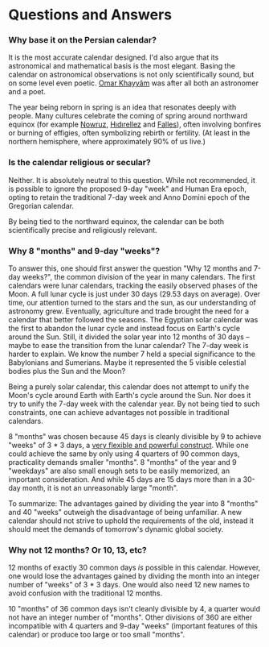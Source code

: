 # Questions and Answers

### Why base it on the Persian calendar?

It is the most accurate calendar designed. I'd also argue that its astronomical and mathematical basis is the most elegant. Basing the calendar on astronomical observations is not only scientifically sound, but on some level even poetic. [Omar Khayyâm](https://en.wikipedia.org/wiki/Omar_Khayyam) was after all both an astronomer and a poet.

The year being reborn in spring is an idea that resonates deeply with people. Many cultures celebrate the coming of spring around northward equinox (for example [Nowruz](https://en.wikipedia.org/wiki/Nowruz), [Hıdırellez](https://en.wikipedia.org/wiki/H%C4%B1d%C4%B1rellez) and [Falles](https://en.wikipedia.org/wiki/Falles)), often involving bonfires or burning of effigies, often symbolizing rebirth or fertility. (At least in the northern hemisphere, where approximately 90% of us live.)

### Is the calendar religious or secular?

Neither. It is absolutely neutral to this question. While not recommended, it is possible to ignore the proposed 9-day "week" and Human Era epoch, opting to retain the traditional 7-day week and Anno Domini epoch of the Gregorian calendar.

By being tied to the northward equinox, the calendar can be both scientifically precise and religiously relevant.

### Why 8 "months" and 9-day "weeks"?

To answer this, one should first answer the question "Why 12 months and 7-day weeks?", the common division of the year in many calendars. The first calendars were lunar calendars, tracking the easily observed phases of the Moon. A full lunar cycle is just under 30 days (29.53 days on average). Over time, our attention turned to the stars and the sun, as our understanding of astronomy grew. Eventually, agriculture and trade brought the need for a calendar that better followed the seasons. The Egyptian solar calendar was the first to abandon the lunar cycle and instead focus on Earth's cycle around the Sun. Still, it divided the solar year into 12 months of 30 days – maybe to ease the transition from the lunar calendar? The 7-day week is harder to explain. We know the number 7 held a special significance to the Babylonians and Sumerians. Maybe it represented the 5 visible celestial bodies plus the Sun and the Moon?

Being a purely solar calendar, this calendar does not attempt to unify the Moon's cycle around Earth with Earth's cycle around the Sun. Nor does it try to unify the 7-day week with the calendar year. By not being tied to such constraints, one can achieve advantages not possible in traditional calendars.

8 "months" was chosen because 45 days is cleanly divisible by 9 to achieve "weeks" of 3 * 3 days, a [very flexible and powerful construct](https://www.hermetic.ch/cal_stud/ltc/ltc.htm#advantages). While one could achieve the same by only using 4 quarters of 90 common days, practicality demands smaller "months". 8 "months" of the year and 9 "weekdays" are also small enough sets to be easily memorized, an important consideration. And while 45 days are 15 days more than in a 30-day month, it is not an unreasonably large "month".

To summarize: The advantages gained by dividing the year into 8 "months" and 40 "weeks" outweigh the disadvantage of being unfamiliar. A new calendar should not strive to uphold the requirements of the old, instead it should meet the demands of tomorrow's dynamic global society.

### Why not 12 months? Or 10, 13, etc?

12 months of exactly 30 common days _is_ possible in this calendar. However, one would lose the advantages gained by dividing the month into an integer number of "weeks" of 3 * 3 days. One would also need 12 new names to avoid confusion with the traditional 12 months.

10 "months" of 36 common days isn't cleanly divisible by 4, a quarter would not have an integer number of "months". Other divisions of 360 are either incompatible with 4 quarters and 9-day "weeks" (important features of this calendar) or produce too large or too small "months".
